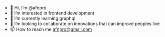 - 👋 Hi, I’m @afnpro
- 👀 I’m interested in frontend development
- 🌱 I’m currently learning graphql
- 💞️ I’m looking to collaborate on innovations that can improve peoples live
- 📫 How to reach me afnpro@gmail.com

<!---
afnpro/afnpro is a ✨ special ✨ repository because its `README.md` (this file) appears on your GitHub profile.
You can click the Preview link to take a look at your changes.
--->

